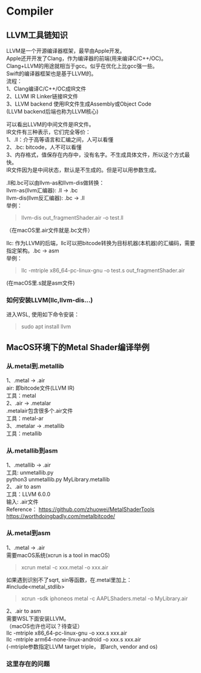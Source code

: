# Compiler

## LLVM工具链知识
LLVM是一个开源编译器框架，最早由Apple开发。  
Apple还开开发了Clang，作为编译器的前端(用来编译C/C++/OC)。  
Clang+LLVM的用途就相当于gcc。似乎在优化上比gcc强一些。  
Swift的编译器框架也是基于LLVM的。  
流程：  
1、Clang编译C/C++/OC成IR文件  
2、LLVM IR Linker链接IR文件  
3、LLVM backend 使用IR文件生成Assembly或Object Code  
(LLVM backend后端也称为LLVM核心)  

可以看出LLVM的中间文件是IR文件。  
IR文件有三种表示，它们完全等价：  
1、.ll：介于高等语言和汇编之间，人可以看懂  
2、.bc: bitcode，人不可以看懂  
3、内存格式，值保存在内存中，没有名字。不生成具体文件，所以这个方式最快。  
IR文件因为是中间状态，默认是不生成的。但是可以用参数生成。  

.ll和.bc可以由llvm-as和llvm-dis做转换：  
llvm-as(llvm汇编器): .ll -> .bc  
llvm-dis(llvm反汇编器): .bc -> .ll   
举例：  
> llvm-dis out_fragmentShader.air -o test.ll

（在macOS里.air文件就是.bc文件）  

llc: 作为LLVM的后端，llc可以把bitcode转换为目标机器(本机器)的汇编码，需要指定架构。.bc -> asm  
举例：  
> llc -mtriple x86_64-pc-linux-gnu -o test.s out_fragmentShader.air  

(在macOS里.s就是asm文件)  

### 如何安装LLVM(llc,llvm-dis...)
进入WSL, 使用如下命令安装：
> sudo apt install llvm  

## MacOS环境下的Metal Shader编译举例
### 从.metal到.metallib
1、.metal -> .air  
air: 即bitcode文件(LLVM IR)  
工具：metal   
2、.air -> .metalar  
.metalair包含很多个.air文件  
工具：metal-ar  
3、.metalar -> .metallib  
工具：metallib  

### 从.metallib到asm
1、.metallib -> .air  
工具: unmetallib.py  
python3 unmetallib.py MyLibrary.metallib  
2、.air to asm  
工具：LLVM 6.0.0  
输入: .air文件  
Reference：
https://github.com/zhuowei/MetalShaderTools
https://worthdoingbadly.com/metalbitcode/

### 从.metal到asm
1、.metal -> .air  
需要macOS系统(xcrun is a tool in macOS)  
> xcrun metal -c xxx.metal -o xxx.air

如果遇到识别不了sqrt, sin等函数，在.metal里加上：  
#include<metal_stdlib>  
> xcrun -sdk iphoneos metal -c AAPLShaders.metal -o MyLibrary.air  

2、.air to asm  
需要WSL下面安装LLVM。  
（macOS也许也可以？待查证）  
llc -mtriple x86_64-pc-linux-gnu -o xxx.s xxx.air  
llc -mtriple arm64-none-linux-android -o xxx.s xxx.air  
(-mtriple参数指定LLVM target triple， 即arch, vendor and os)  

### 这里存在的问题







